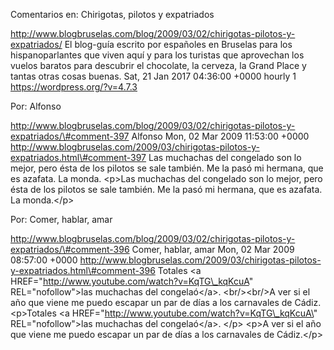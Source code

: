 Comentarios en: Chirigotas, pilotos y expatriados

http://www.blogbruselas.com/blog/2009/03/02/chirigotas-pilotos-y-expatriados/
El blog-guía escrito por españoles en Bruselas para los hispanoparlantes
que viven aquí y para los turistas que aprovechan los vuelos baratos
para descubrir el chocolate, la cerveza, la Grand Place y tantas otras
cosas buenas. Sat, 21 Jan 2017 04:36:00 +0000 hourly 1
https://wordpress.org/?v=4.7.3

Por: Alfonso

http://www.blogbruselas.com/blog/2009/03/02/chirigotas-pilotos-y-expatriados/\#comment-397
Alfonso Mon, 02 Mar 2009 11:53:00 +0000
http://www.blogbruselas.com/2009/03/chirigotas-pilotos-y-expatriados.html\#comment-397
Las muchachas del congelado son lo mejor, pero ésta de los pilotos se
sale también. Me la pasó mi hermana, que es azafata. La monda. \<p\>Las
muchachas del congelado son lo mejor, pero ésta de los pilotos se sale
también. Me la pasó mi hermana, que es azafata. La monda.\</p\>

Por: Comer, hablar, amar

http://www.blogbruselas.com/blog/2009/03/02/chirigotas-pilotos-y-expatriados/\#comment-396
Comer, hablar, amar Mon, 02 Mar 2009 08:57:00 +0000
http://www.blogbruselas.com/2009/03/chirigotas-pilotos-y-expatriados.html\#comment-396
Totales &lt;a
HREF=&quot;http://www.youtube.com/watch?v=KqTG\_kqKcuA&quot;
REL=&quot;nofollow&quot;&gt;las muchachas del congelaó&lt;/a&gt;.
&lt;br/&gt;&lt;br/&gt;A ver si el año que viene me puedo escapar un par
de días a los carnavales de Cádiz. \<p\>Totales \<a
HREF=\"http://www.youtube.com/watch?v=KqTG\_kqKcuA\"
REL=\"nofollow\"\>las muchachas del congelaó\</a\>. \</p\> \<p\>A ver si
el año que viene me puedo escapar un par de días a los carnavales de
Cádiz.\</p\>
